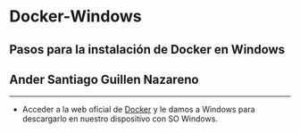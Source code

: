 # Docker-Windows

## Pasos para la instalación de Docker en Windows

## Ander Santiago Guillen Nazareno
***
- Acceder a la web oficial de [Docker](https://www.google.com) y le damos a Windows para descargarlo en nuestro dispositivo con SO Windows.

